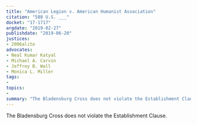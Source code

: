 ```yaml
---
title: "American Legion v. American Humanist Association"
citation: "588 U.S. ___"
docket: "17-1717"
argdate: "2019-02-27"
publishdate: "2019-06-20"
justices:
- 2006alito
advocates:
- Neal Kumar Katyal
- Michael A. Carvin
- Jeffrey B. Wall
- Monica L. Miller
tags:
- 
topics:
- 
summary: "The Bladensburg Cross does not violate the Establishment Clause."
---
```

The Bladensburg Cross does not violate the Establishment Clause.